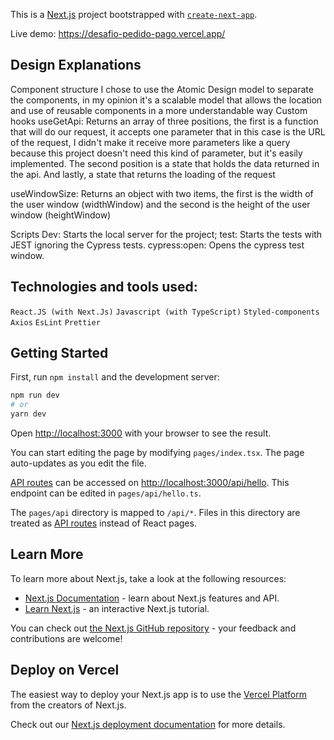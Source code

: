 This is a [Next.js](https://nextjs.org/) project bootstrapped with [`create-next-app`](https://github.com/vercel/next.js/tree/canary/packages/create-next-app).

Live demo: https://desafio-pedido-pago.vercel.app/

## Design Explanations
Component structure
I chose to use the Atomic Design model to separate the components, in my opinion it's a scalable model that allows the location and use of reusable components in a more understandable way
Custom hooks
useGetApi: Returns an array of three positions, the first is a function that will do our request, it accepts one parameter that in this case is the URL of the request, I didn't make it receive more parameters like a query because this project doesn't need this kind of parameter, but it's easily implemented. The second position is a state that holds the data returned in the api. And lastly, a state that returns the loading of the request 

useWindowSize: Returns an object with two items, the first is the width of the user window (widthWindow) and the second is the height of the user window (heightWindow)

Scripts
Dev: Starts the local server for the project;
test: Starts the tests with JEST ignoring the Cypress tests.
cypress:open: Opens the cypress test window.


## Technologies and tools used:
`React.JS (with Next.Js)`
`Javascript (with TypeScript)`
`Styled-components`
`Axios`
`EsLint`
`Prettier`

## Getting Started

First, run `npm install` and the development server:

```bash
npm run dev
# or
yarn dev
```

Open [http://localhost:3000](http://localhost:3000) with your browser to see the result.

You can start editing the page by modifying `pages/index.tsx`. The page auto-updates as you edit the file.

[API routes](https://nextjs.org/docs/api-routes/introduction) can be accessed on [http://localhost:3000/api/hello](http://localhost:3000/api/hello). This endpoint can be edited in `pages/api/hello.ts`.

The `pages/api` directory is mapped to `/api/*`. Files in this directory are treated as [API routes](https://nextjs.org/docs/api-routes/introduction) instead of React pages.

## Learn More

To learn more about Next.js, take a look at the following resources:

- [Next.js Documentation](https://nextjs.org/docs) - learn about Next.js features and API.
- [Learn Next.js](https://nextjs.org/learn) - an interactive Next.js tutorial.

You can check out [the Next.js GitHub repository](https://github.com/vercel/next.js/) - your feedback and contributions are welcome!

## Deploy on Vercel

The easiest way to deploy your Next.js app is to use the [Vercel Platform](https://vercel.com/new?utm_medium=default-template&filter=next.js&utm_source=create-next-app&utm_campaign=create-next-app-readme) from the creators of Next.js.

Check out our [Next.js deployment documentation](https://nextjs.org/docs/deployment) for more details.
